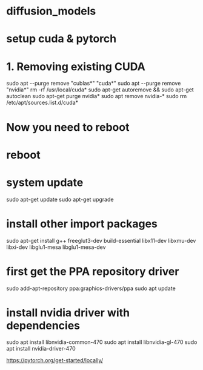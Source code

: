 # diffusion_models

# setup cuda & pytorch
# 1. Removing existing CUDA
sudo apt --purge remove "cublas*" "cuda*"
sudo apt --purge remove "nvidia*"
rm -rf /usr/local/cuda*
sudo apt-get autoremove && sudo apt-get autoclean
sudo apt-get purge nvidia*
sudo apt remove nvidia-*
sudo rm /etc/apt/sources.list.d/cuda*

# Now you need to reboot
# reboot

# system update
sudo apt-get update
sudo apt-get upgrade

# install other import packages
sudo apt-get install g++ freeglut3-dev build-essential libx11-dev libxmu-dev libxi-dev libglu1-mesa libglu1-mesa-dev

# first get the PPA repository driver
sudo add-apt-repository ppa:graphics-drivers/ppa
sudo apt update


# install nvidia driver with dependencies
sudo apt install libnvidia-common-470
sudo apt install libnvidia-gl-470
sudo apt install nvidia-driver-470

https://pytorch.org/get-started/locally/


